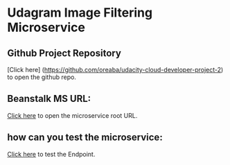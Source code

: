 
# Udagram Image Filtering Microservice

## Github Project Repository
[Click here] (https://github.com/oreaba/udacity-cloud-developer-project-2) to open the github repo.
## Beanstalk MS URL:
[Click here](http://oreaba-udacity-project2-dev.us-east-1.elasticbeanstalk.com/) to open the microservice root URL.


## how can you test the microservice:
[Click here](http://oreaba-udacity-project2-dev.us-east-1.elasticbeanstalk.com/filteredimage?image_url=https://www.pngkey.com/png/detail/213-2133481_google-logo-jpg-small.png) to test the Endpoint.
